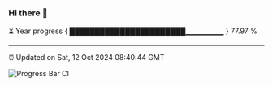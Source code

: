 ### Hi there 👋

⏳ Year progress { ███████████████████████▁▁▁▁▁▁▁ } 77.97 %

---

⏰ Updated on Sat, 12 Oct 2024 08:40:44 GMT

![Progress Bar CI](https://github.com/IshwaranRudhara/GIT-ACTION/workflows/Progress%20Bar%20CI/badge.svg)
